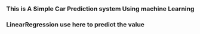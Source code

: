 ### This is A Simple Car Prediction system Using machine Learning
### LinearRegression use here to predict the value

